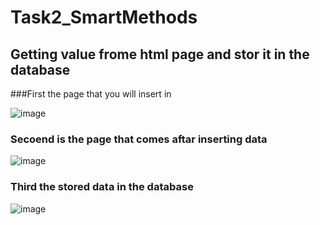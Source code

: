 # Task2_SmartMethods
## Getting value frome html page and stor it in the database 
###First the page that you will insert in 

![image](https://github.com/AliRALEissi/Task2_SmartMethods/assets/138800106/0ad9ebba-dce6-420c-956e-ecdb94ae0671)
### Secoend is the page that comes aftar inserting data 
![image](https://github.com/AliRALEissi/Task2_SmartMethods/assets/138800106/f131b62d-786e-46a2-a5f3-1008c454ec88)


### Third the stored data in the database
![image](https://github.com/AliRALEissi/Task2_SmartMethods/assets/138800106/52b18753-4ecf-4080-9f66-77435ca1b56e)

